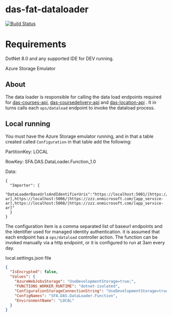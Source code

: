 # das-fat-dataloader

[![Build Status](https://sfa-gov-uk.visualstudio.com/Digital%20Apprenticeship%20Service/_apis/build/status/das-fat-dataloader?repoName=SkillsFundingAgency%2Fdas-fat-dataloader&branchName=master)](https://sfa-gov-uk.visualstudio.com/Digital%20Apprenticeship%20Service/_build/latest?definitionId=2244&repoName=SkillsFundingAgency%2Fdas-fat-dataloader&branchName=master)

# Requirements

DotNet 8.0 and any supported IDE for DEV running.

Azure Storage Emulator

## About

The data loader is responsible for calling the data load endpoints required for [das-courses-api](https://github.com/SkillsFundingAgency/das-courses-api), [das-coursedelivery-api](https://github.com/SkillsFundingAgency/das-coursedelivery-api) and [das-location-api](https://github.com/SkillsFundingAgency/das-location-api) . It in turns calls each `ops/dataload` endpoint to invoke the dataload process.

## Local running

You must have the Azure Storage emulator running, and in that a table created called `Configuration` in that table add the following:

PartitionKey: LOCAL

RowKey: SFA.DAS.DataLoader.Function_1.0

Data:
```
{
  "Importer": {
    "DataLoaderBaseUrlsAndIdentifierUris":"https://localhost:5001/|https://zzz.onmicrosoft.com/[app_service-ar],https://localhost:5006/|https://zzz.onmicrosoft.com/[app_service-ar],https://localhost:5008/|https://zzz.onmicrosoft.com/[app_service-ar]"
  }
}

```

The configuration item is a comma separated list of baseurl endpoints and the identifier used for managed identity authentication. it is assumed that each endpoint has a `ops/dataload` controller action. The function can be invoked manually via a http endpoint, or it is configured to run at 3am every day.

local.settings.json file

```json
{
  "IsEncrypted": false,
  "Values": {
    "AzureWebJobsStorage": "UseDevelopmentStorage=true;",
    "FUNCTIONS_WORKER_RUNTIME": "dotnet-isolated",
    "ConfigurationStorageConnectionString": "UseDevelopmentStorage=true;",
    "ConfigNames": "SFA.DAS.DataLoader.Function",
    "EnvironmentName": "LOCAL"
  }
}
```